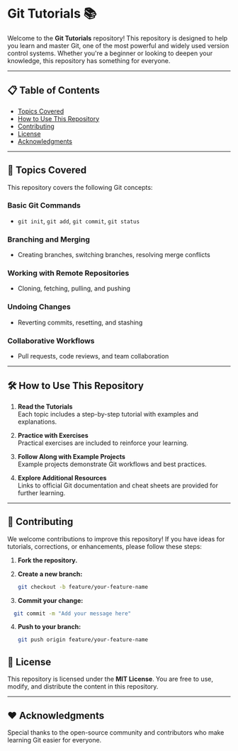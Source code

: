 # Git Tutorials 📚

Welcome to the **Git Tutorials** repository! This repository is designed to help you learn and master Git, one of the most powerful and widely used version control systems. Whether you're a beginner or looking to deepen your knowledge, this repository has something for everyone.

---

## 📋 **Table of Contents**
- [Topics Covered](#topics-covered)
- [How to Use This Repository](#how-to-use-this-repository)
- [Contributing](#contributing)
- [License](#license)
- [Acknowledgments](#acknowledgments)

---

## 📂 **Topics Covered**

This repository covers the following Git concepts:

### **Basic Git Commands**
- `git init`, `git add`, `git commit`, `git status`

### **Branching and Merging**
- Creating branches, switching branches, resolving merge conflicts

### **Working with Remote Repositories**
- Cloning, fetching, pulling, and pushing

### **Undoing Changes**
- Reverting commits, resetting, and stashing

### **Collaborative Workflows**
- Pull requests, code reviews, and team collaboration

---

## 🛠️ **How to Use This Repository**

1. **Read the Tutorials**  
   Each topic includes a step-by-step tutorial with examples and explanations.

2. **Practice with Exercises**  
   Practical exercises are included to reinforce your learning.

3. **Follow Along with Example Projects**  
   Example projects demonstrate Git workflows and best practices.

4. **Explore Additional Resources**  
   Links to official Git documentation and cheat sheets are provided for further learning.

---

## 🤝 **Contributing**

We welcome contributions to improve this repository! If you have ideas for tutorials, corrections, or enhancements, please follow these steps:

1. **Fork the repository.**

2. **Create a new branch:**
   ```bash
   git checkout -b feature/your-feature-name
   ```

 3. **Commit your change:**
 ```bash
   git commit -m "Add your message here"
 ```

4. **Push to your branch:**
   ```bash
   git push origin feature/your-feature-name
   ```

## 📜 License

This repository is licensed under the **MIT License**. You are free to use, modify, and distribute the content in this repository.

---

## ❤️ Acknowledgments

Special thanks to the open-source community and contributors who make learning Git easier for everyone.
